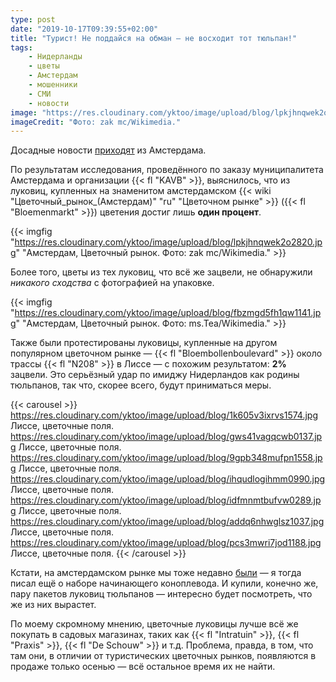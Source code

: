 ```yaml
---
type: post
date: "2019-10-17T09:39:55+02:00"
title: "Турист! Не поддайся на обман — не восходит тот тюльпан!"
tags:
    - Нидерланды
    - цветы
    - Амстердам
    - мошенники
    - СМИ
    - новости
image: "https://res.cloudinary.com/yktoo/image/upload/blog/lpkjhnqwek2o2820.jpg"
imageCredit: "Фото: zak mc/Wikimedia."
---
```


Досадные новости [приходят](https://www.rtlnieuws.nl/nieuws/nederland/artikel/4884626/bloembollen-tulpenbollen-amsterdam-lisse-oplichting-misleiding) из Амстердама.

По результатам исследования, проведённого по заказу муниципалитета Амстердама и организации {{< fl "KAVB" >}}, выяснилось, что из луковиц, купленных на знаменитом амстердамском {{< wiki "Цветочный_рынок_(Амстердам)" "ru" "Цветочном рынке" >}} ({{< fl "Bloemenmarkt" >}}) цветения достиг лишь **один процент**.

<!--more-->

{{< imgfig "https://res.cloudinary.com/yktoo/image/upload/blog/lpkjhnqwek2o2820.jpg" "Амстердам, Цветочный рынок. Фото: zak mc/Wikimedia." >}}

Более того, цветы из тех луковиц, что всё же зацвели, не обнаружили *никакого сходства* с фотографией на упаковке.

{{< imgfig "https://res.cloudinary.com/yktoo/image/upload/blog/fbzmgd5fh1qw1141.jpg" "Амстердам, Цветочный рынок. Фото: ms.Tea/Wikimedia." >}}

Также были протестированы луковицы, купленные на другом популярном цветочном рынке — {{< fl "Bloembollenboulevard" >}} около трассы {{< fl "N208" >}} в Лиссе — с похожим результатом: **2%** зацвели. Это серьёзный удар по имиджу Нидерландов как родины тюльпанов, так что, скорее всего, будут приниматься меры.

{{< carousel >}}
https://res.cloudinary.com/yktoo/image/upload/blog/1k605v3ixrvs1574.jpg Лиссе, цветочные поля.
https://res.cloudinary.com/yktoo/image/upload/blog/gws41vagqcwb0137.jpg Лиссе, цветочные поля.
https://res.cloudinary.com/yktoo/image/upload/blog/9gpb348mufpn1558.jpg Лиссе, цветочные поля.
https://res.cloudinary.com/yktoo/image/upload/blog/ihqudlogihmm0990.jpg Лиссе, цветочные поля.
https://res.cloudinary.com/yktoo/image/upload/blog/idfmnmtbufvw0289.jpg Лиссе, цветочные поля.
https://res.cloudinary.com/yktoo/image/upload/blog/addq6nhwglsz1037.jpg Лиссе, цветочные поля.
https://res.cloudinary.com/yktoo/image/upload/blog/pcs3mwri7jod1188.jpg Лиссе, цветочные поля.
{{< /carousel >}}

Кстати, на амстердамском рынке мы тоже недавно [были](0366) — я тогда писал ещё о наборе начинающего коноплевода. И купили, конечно же, пару пакетов луковиц тюльпанов — интересно будет посмотреть, что же из них вырастет.

По моему скромному мнению, цветочные луковицы лучше всё же покупать в садовых магазинах, таких как {{< fl "Intratuin" >}}, {{< fl "Praxis" >}}, {{< fl "De Schouw" >}} и т.д. Проблема, правда, в том, что там они, в отличии от туристических цветочных рынков, появляются в продаже только осенью — всё остальное время их не найти.

